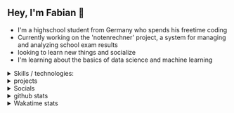## Hey, I'm Fabian 👋

- I'm a highschool student from Germany who spends his freetime coding 
- Currently working on the 'notenrechner' project, a system for managing and analyzing school exam results
- looking to learn new things and socialize
- I'm learning about the basics of data science and machine learning


<details>
<summary>Skills / technologies:</summary>

### experienced / sufficient:

![Python](https://img.shields.io/badge/python-%2314354C.svg?style=for-the-badge&logo=python&logoColor=white)
![Git](https://img.shields.io/badge/git-%23F05033.svg?style=for-the-badge&logo=git&logoColor=white)
![Github](https://img.shields.io/badge/GitHub-100000?style=for-the-badge&logo=github&logoColor=white)


### intermediate:

![Streamlit framework](https://img.shields.io/badge/Streamlit-FF4B4B?style=for-the-badge&logo=Streamlit&logoColor=white)
![JavaScript](https://img.shields.io/badge/javascript-%23323330.svg?style=for-the-badge&logo=javascript&logoColor=%23F7DF1E)


### basics:

![HTML5](https://img.shields.io/badge/html5-%23E34F26.svg?style=for-the-badge&logo=html5&logoColor=white)
![Oracle](https://img.shields.io/badge/Oracle-F80000?style=for-the-badge&logo=Oracle&logoColor=white)
![kali linux](https://img.shields.io/badge/Kali_Linux-557C94?style=for-the-badge&logo=kali-linux&logoColor=white)
![Pandas](https://img.shields.io/badge/pandas-%23150458.svg?style=for-the-badge&logo=pandas&logoColor=white)


### currently learning:
- my finals 😅
![Pandas](https://img.shields.io/badge/pandas-%23150458.svg?style=for-the-badge&logo=pandas&logoColor=white)
![Matplotlib](https://img.shields.io/badge/Matplotlib-%23ffffff.svg?style=for-the-badge&logo=Matplotlib&logoColor=black)
![NumPy](https://img.shields.io/badge/numpy-%23013243.svg?style=for-the-badge&logo=numpy&logoColor=white)

</details>



<details>
<summary>projects</summary>

# Projects

## ❗ Disclaimer ❗
Most of my current projects are either a proof of concept or a way for me to learn new things.
Most of them are also unfinished because I either didn't yet have the time to complete them or decided I want to focus on learning something else before coming back to the project.


<details>
<summary>Notenrechner</summary>

# [Notenrechner](https://github.com/fabischw/notenrechner) (= [Notenrechner light](https://github.com/fabischw/notenrechner-light))
🚧 still in development 🚧
### Description
This project provides an easy, flexible way of organizing exam results from german highschools.
The project allows for a lot of customaziation because of the structure used.


### technologies used
- python
- Pl/SQL (Oracle database 21c XE)
- streamlit framework
- git + github
- pandas 

### What I learned / key takeaways
- databases:
    - how to structure data in relational databases
    - how to implement a database in PL/SQL

- python:
    - streamlit framework
    - splitting a python project in multiple files, ore regular use of OOP


- other lessons learned / skills aqcuired:
    - documentation a project (planning phase included)
    - splitting a project in backend / frontend
    - using git and github + streamlit cloud
    - planning of projects
    - don't start a big project if you have to study for your finals 🤦‍♂️
    - perseverance is important when working on a bigger project


### future plans
- finish the app.

</details>


<details>
<summary>Orbitrechner</summary>

# Orbitrechner
❗ I can't share a functional version of this project because I used copyrighted images. Source file can be found in [this reposirotry](https://github.com/fabischw/orbitrechner-proof-of-concept) ❗
If you want to see this project in action, please contact me.
### Description
This project was my first real project. It was expanded gradually after starting out with a tkinter graphical user interface that provided access to tons of space-related functions.
More details can be found in the corresponding repository.

### technologies used
- python:
    - Tkinter
    - Requests library
    - Dropbox module
    - hashing
    - (webhooks)
    - Pygame

- very basic web versions:
    - Anvil web app

### What I learned / key takeaways
- Python:
    - basics (data structures, functions, OOP)
    - Tkinter (creating GUIs with multiple windows)
    - APIs (requesting data from multiple spaceflight related APIs)
    - using Dropbox module to pull from/ push to a folder
    - editing files with python 
    - Pygame (using pygame to visualize the outcome of a calculation(planetary orbits))




</details>



</details>



<details>
<summary>Socials</summary>

[![Discord](https://img.shields.io/badge/Discord-7289DA?style=for-the-badge&logo=discord&logoColor=white)](https://discordapp.com/users/fabischw#6038)
[![Stackoverflow](https://img.shields.io/badge/Stack_Overflow-FE7A16?style=for-the-badge&logo=stack-overflow&logoColor=white)](https://meta.stackoverflow.com/users/20103140/fabischw)
[![leetcode](https://img.shields.io/badge/-LeetCode-FFA116?style=for-the-badge&logo=LeetCode&logoColor=black)](https://leetcode.com/fabischw/)
[![Github](https://img.shields.io/badge/GitHub-100000?style=for-the-badge&logo=github&logoColor=white)](https://github.com/fabischw)

[codingame](https://www.codingame.com/profile/9023b459657e64a500b78b2f38591e391437415)

<!---
Add LinkedIn
--->
</details>

<details>
<summary>github stats</summary>



![fabischw's Github Stats](https://github-readme-stats.vercel.app/api?username=fabischw&show_icons=true&count_private=true&theme=tokyonight)
![fabischw's top language](https://github-readme-stats.vercel.app/api/top-langs/?username=fabischw&show_icons=true&count_private=true&theme=tokyonight)
![fabischw's streaks](https://github-readme-streak-stats.herokuapp.com/?user=fabischw&show_icons=true&count_private=true&theme=dark)

## activity graph:
![fabischw's activity graph](https://activity-graph.herokuapp.com/graph?username=fabischw&theme=tokyonight)

## summary:
![fabishw summary](https://github-profile-summary-cards.vercel.app/api/cards/profile-details?username=fabischw&theme=tokyonight)





## profile stats:

<a href="https://www.github.com/fabischw" target="_blank" rel="noreferrer"><img
src="https://img.shields.io/github/followers/fabischw?logo=github&style=for-the-badge&color=0891b2&labelColor=1c1917" /></a>


[<img src="https://komarev.com/ghpvc/?username=fabischw&label=Profile+Views&color=4287f5&style=flat" />](https://github.com/fabischw)


</details>

<details>
<summary>Wakatime stats</summary>

- joined on 10/24/2022


<!---
possibly add coding time later on
--->

<a href="https://wakatime.com"><img src="https://wakatime.com/share/@fabischw/74b7d732-d78f-4cdb-9cef-f0e8f0d884a0.png" /></a>


</details>


